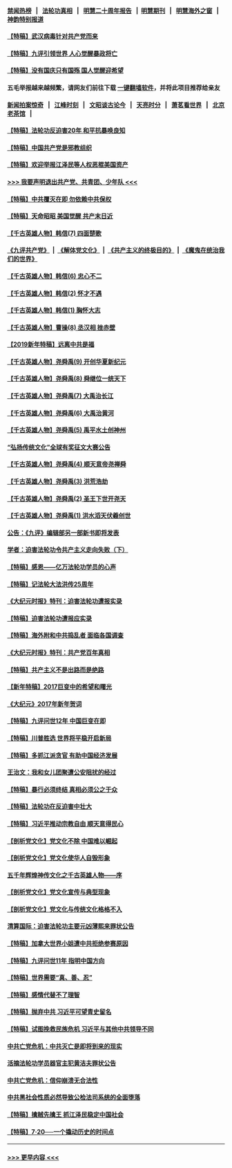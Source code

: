 #### [禁闻热榜](热点新闻.md?=0)  &nbsp;&nbsp;|&nbsp;&nbsp; [法轮功真相](https://github.com/gfw-breaker/truth/blob/master/README.md?=0) &nbsp;&nbsp;|&nbsp;&nbsp; [明慧二十周年报告](https://github.com/gfw-breaker/mh-reports/blob/master/README.md?=0) &nbsp;&nbsp;|&nbsp;&nbsp;[明慧期刊](https://github.com/gfw-breaker/mh-qikan) &nbsp;&nbsp;|&nbsp;&nbsp; [明慧海外之窗](https://github.com/gfw-breaker/mh-news/blob/master/README.md?=0) &nbsp;&nbsp;|&nbsp;&nbsp; [神韵特别报道](https://github.com/gfw-breaker/mh-news/blob/master/shenyun.md?=0)
#### [【特稿】武汉病毒针对共产党而来](../pages/nsc424/n11928818.md?t=03142131) 
#### [【特稿】九评引领世界 人心觉醒暴政将亡](../pages/nsc424/n11660496.md?t=03142131) 
#### [【特稿】没有国庆只有国殇 国人觉醒迎希望](../pages/nsc424/n11549354.md?t=03142131) 
#### 五毛举报越来越频繁，请网友们前往下载 [一键翻墙软件](https://github.com/gfw-breaker/ssr-accounts)，并将此项目推荐给亲友
#### [新闻拍案惊奇](https://github.com/gfw-breaker/banned-news/blob/master/pages/link4.md) &nbsp;&nbsp;|&nbsp;&nbsp; [江峰时刻](https://github.com/gfw-breaker/banned-news/blob/master/pages/link4.md) &nbsp;&nbsp;|&nbsp;&nbsp; [文昭谈古论今](https://github.com/gfw-breaker/banned-news/blob/master/pages/link4.md) &nbsp;&nbsp;|&nbsp;&nbsp; [天亮时分](https://github.com/gfw-breaker/banned-news/blob/master/pages/link4.md) &nbsp;&nbsp;|&nbsp;&nbsp; [萧茗看世界](https://github.com/gfw-breaker/banned-news/blob/master/pages/link4.md) &nbsp;&nbsp;|&nbsp;&nbsp; [北京老茶馆](https://github.com/gfw-breaker/banned-news/blob/master/pages/link4.md) &nbsp;&nbsp;|&nbsp;&nbsp; 
#### [【特稿】法轮功反迫害20年 和平抗暴唤良知](../pages/nsc424/n11389135.md?t=03142131) 
#### [【特稿】中国共产党是邪教组织](../pages/nsc424/n11355551.md?t=03142131) 
#### [【特稿】欢迎举报江泽民等人权恶棍美国资产](../pages/nsc424/n11303040.md?t=03142131) 
#### [>>> 我要声明退出共产党、共青团、少年队 <<<](https://github.com/begood0513/goodnews/blob/master/quit/letter.md) 
#### [【特稿】中共覆灭在即 勿依赖中共保权](../pages/nsc424/n11278510.md?t=03142131) 
#### [【特稿】天命昭昭 美国觉醒 共产末日近](../pages/nsc424/n11150259.md?t=03142131) 
#### [【千古英雄人物】韩信(7) 四面楚歌](../pages/nsc424/n7552608.md?t=03142131) 
#### [《九评共产党》](https://github.com/begood0513/9ping.md/blob/master/README.md) &nbsp;|&nbsp; [《解体党文化》](../../../../jtdwh.md/blob/master/README.md)  &nbsp;|&nbsp; [《共产主义的终极目的》](../../../../gczydzjmd.md/blob/master/README.md) &nbsp;|&nbsp; [《魔鬼在统治我们的世界》](../../../../mgztzwmdsj.md/blob/master/README.md) 
#### [【千古英雄人物】韩信(6) 忠心不二](../pages/nsc424/n7552572.md?t=03142131) 
#### [【千古英雄人物】韩信(2) 怀才不遇](../pages/nsc424/n7547691.md?t=03142131) 
#### [【千古英雄人物】韩信(1) 胸怀大志](../pages/nsc424/n7544501.md?t=03142131) 
#### [【千古英雄人物】曹操(8) 丞汉相 挫赤壁](../pages/nsc424/n7662490.md?t=03142131) 
#### [【2019新年特稿】远离中共是福](../pages/nsc424/n10942748.md?t=03142131) 
#### [【千古英雄人物】尧舜禹(9) 开创华夏新纪元](../pages/nsc424/n7519873.md?t=03142131) 
#### [【千古英雄人物】尧舜禹(8) 舜继位一统天下](../pages/nsc424/n7515411.md?t=03142131) 
#### [【千古英雄人物】尧舜禹(7) 大禹治长江](../pages/nsc424/n7475820.md?t=03142131) 
#### [【千古英雄人物】尧舜禹(6) 大禹治黄河](../pages/nsc424/n7475816.md?t=03142131) 
#### [【千古英雄人物】尧舜禹(5) 禹平水土创神州](../pages/nsc424/n7475809.md?t=03142131) 
#### [“弘扬传统文化”全球有奖征文大赛公告](../pages/nsc424/n10889849.md?t=03142131) 
#### [【千古英雄人物】尧舜禹(4) 顺天意帝尧禅舜](../pages/nsc424/n7471624.md?t=03142131) 
#### [【千古英雄人物】尧舜禹(3) 洪荒浩劫](../pages/nsc424/n7471607.md?t=03142131) 
#### [【千古英雄人物】尧舜禹(2) 圣王下世开尧天](../pages/nsc424/n7467643.md?t=03142131) 
#### [【千古英雄人物】尧舜禹(1) 洪水滔天伏羲创世](../pages/nsc424/n7467618.md?t=03142131) 
#### [公告：《九评》编辑部另一部新书即将发表](../pages/nsc424/n10405104.md?t=03142131) 
#### [学者：迫害法轮功令共产主义走向失败（下）](../pages/nsc424/n10009951.md?t=03142131) 
#### [【特稿】感恩——亿万法轮功学员的心声](../pages/nsc424/n9880260.md?t=03142131) 
#### [【特稿】记法轮大法洪传25周年](../pages/nsc424/n9116480.md?t=03142131) 
#### [《大纪元时报》特刊：迫害法轮功遭报实录](../pages/nsc424/n9082916.md?t=03142131) 
#### [【特稿】迫害法轮功遭报应实录](../pages/nsc424/n9055656.md?t=03142131) 
#### [【特稿】海外附和中共捣乱者 面临各国调查](../pages/nsc424/n9047645.md?t=03142131) 
#### [《大纪元时报》特刊：共产党百年真相](../pages/nsc424/n8879818.md?t=03142131) 
#### [【特稿】共产主义不是出路而是绝路](../pages/nsc424/n8792816.md?t=03142131) 
#### [【新年特稿】2017巨变中的希望和曙光](../pages/nsc424/n8655525.md?t=03142131) 
#### [《大纪元》2017年新年贺词](../pages/nsc424/n8651727.md?t=03142131) 
#### [【特稿】九评问世12年 中国巨变在即](../pages/nsc424/n8506053.md?t=03142131) 
#### [【特稿】川普胜选 世界将平稳开启新局](../pages/nsc424/n8482166.md?t=03142131) 
#### [【特稿】多抓江派贪官 有助中国经济发展](../pages/nsc424/n8454769.md?t=03142131) 
#### [王治文：我和女儿团聚遭公安阻扰的经过](../pages/nsc424/n8186638.md?t=03142131) 
#### [【特稿】暴行必须终结‭ ‬真相必须公之于众](../pages/nsc424/n8103572.md?t=03142131) 
#### [【特稿】法轮功在反迫害中壮大](../pages/nsc424/n7915493.md?t=03142131) 
#### [【特稿】习近平推动宗教自由 顺天意得民心](../pages/nsc424/n7782230.md?t=03142131) 
#### [【剖析党文化】党文化不除 中国难以崛起](../pages/nsc424/n7484466.md?t=03142131) 
#### [【剖析党文化】党文化使华人自毁形象](../pages/nsc424/n7480414.md?t=03142131) 
#### [五千年辉煌神传文化之千古英雄人物——序](../pages/nsc424/n7465898.md?t=03142131) 
#### [【剖析党文化】党文化宣传与典型现象](../pages/nsc424/n4667282.md?t=03142131) 
#### [【剖析党文化】党文化与传统文化格格不入](../pages/nsc424/n4665279.md?t=03142131) 
#### [清算国际：迫害法轮功主要元凶薄熙来罪状公告](../pages/nsc424/n4621860.md?t=03142131) 
#### [【特稿】加拿大世界小姐遭中共拒绝参赛原因](../pages/nsc424/n4585305.md?t=03142131) 
#### [【特稿】九评问世11年 指明中国方向](../pages/nsc424/n4578971.md?t=03142131) 
#### [【特稿】世界需要“真、善、忍”](../pages/nsc424/n4577812.md?t=03142131) 
#### [【特稿】感情代替不了理智](../pages/nsc424/n4564327.md?t=03142131) 
#### [【特稿】抛弃中共 习近平可望青史留名](../pages/nsc424/n4549169.md?t=03142131) 
#### [【特稿】试图挽救民族危机 习近平与其他中共领导不同](../pages/nsc424/n4548555.md?t=03142131) 
#### [中共亡党危机：中共灭亡是即将到来的现实](../pages/nsc424/n4547349.md?t=03142131) 
#### [活摘法轮功学员器官主犯黄洁夫罪状公告](../pages/nsc424/n4547015.md?t=03142131) 
#### [中共亡党危机：信仰崩溃无合法性](../pages/nsc424/n4545222.md?t=03142131) 
#### [中共黑社会性质必然导致公检法司系统的全面堕落](../pages/nsc424/n4541854.md?t=03142131) 
#### [【特稿】擒贼先擒王 抓江泽民稳定中国社会](../pages/nsc424/n4530296.md?t=03142131) 
#### [【特稿】7‧20──一个撬动历史的时间点](../pages/nsc424/n4481700.md?t=03142131) 

----
#### [ >>> 更早内容 <<< ](../indexes/nsc424-earlier.md)
